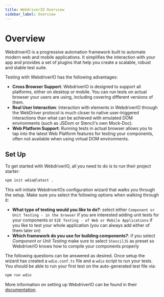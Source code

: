 ```yaml
---
title: WebdriverIO Overview
sidebar_label: Overview
---
```


# Overview

WebdriverIO is a progressive automation framework built to automate modern web and mobile applications. It simplifies the interaction with your app and provides a set of plugins that help you create a scalable, robust and stable test suite.

Testing with WebdriverIO has the following advantages:

- __Cross Browser Support__: WebdriverIO is designed to support all platforms, either on desktop or mobile. You can run tests on actual browser your users are using, including covering different versions of them.
- __Real User Interaction__: Interaction with elements in WebdriverIO through the WebDriver protocol is much closer to native user-triggered interactions than what can be achieved with emulated DOM environments (such as JSDom or Stencil's own Mock-Doc).
- __Web Platform Support__: Running tests in actual browser allows you to tap into the latest Web Platform features for testing your components, often not available when using virtual DOM environments.

## Set Up

To get started with WebdriverIO, all you need to do is to run their project starter:

```sh
npm init wdio@latest .
```

This will initiate WebdriverIOs configuration wizard that walks you through the setup. Make sure you select the following options when walking through it:

- __What type of testing would you like to do?__: select either `Component or Unit Testing - in the browser` if you are interested adding unit tests for your components or `E2E Testing - of Web or Mobile Applications` if you like to test your whole application (you can always add either of them later on)
- __Which framework do you use for building components?__: if you select _Component or Unit Testing_ make sure to select `StencilJS` as preset so WebdriverIO knows how to compile your components properly

The following questions can be answered as desired. Once setup the wizard has created a `wdio.conf.ts` file and a `wdio` script to run your tests. You should be able to run your first test on the auto-generated test file via:

```sh
npm run wdio
```

More information on setting up WebdriverIO can be found in their [documentation](https://webdriver.io/docs/component-testing/stencil).
